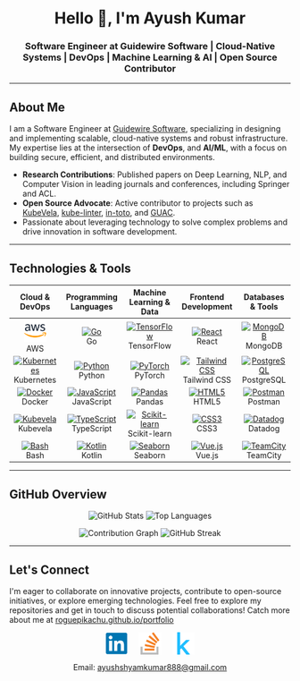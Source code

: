 <h1 align="center">Hello 👋, I'm Ayush Kumar</h1>
<h3 align="center">
Software Engineer at Guidewire Software | Cloud-Native Systems | DevOps | Machine Learning & AI | Open Source Contributor
</h3>

---

## About Me  
I am a Software Engineer at [Guidewire Software](https://www.guidewire.com/), specializing in designing and implementing scalable, cloud-native systems and robust infrastructure. My expertise lies at the intersection of **DevOps**, and **AI/ML**, with a focus on building secure, efficient, and distributed environments.  

- **Research Contributions**: Published papers on Deep Learning, NLP, and Computer Vision in leading journals and conferences, including Springer and ACL.  
- **Open Source Advocate**: Active contributor to projects such as [KubeVela](https://kubevela.io/), [kube-linter](https://docs.kubelinter.io/), [in-toto](https://in-toto.io/), and [GUAC](https://guac.sh/).  
- Passionate about leveraging technology to solve complex problems and drive innovation in software development.

---
## Technologies & Tools

<table>
  <thead>
    <tr>
      <th style="text-align: center;">Cloud & DevOps</th>
      <th style="text-align: center;">Programming Languages</th>
      <th style="text-align: center;">Machine Learning & Data</th>
      <th style="text-align: center;">Frontend Development</th>
      <th style="text-align: center;">Databases & Tools</th>
    </tr>
  </thead>
  <tbody>
    <tr>
      <td style="text-align: center;">
        <a href="https://aws.amazon.com" target="_blank">
          <img src="https://raw.githubusercontent.com/devicons/devicon/master/icons/amazonwebservices/amazonwebservices-original-wordmark.svg" alt="AWS" width="40" height="40"/>
        </a><br>AWS
      </td>
      <td style="text-align: center;">
        <a href="https://golang.org" target="_blank">
          <img src="https://cdn.jsdelivr.net/gh/devicons/devicon/icons/go/go-original.svg" alt="Go" width="40" height="40"/>
        </a><br>Go
      </td>
      <td style="text-align: center;">
        <a href="https://www.tensorflow.org/" target="_blank">
          <img src="https://cdn.jsdelivr.net/gh/devicons/devicon/icons/tensorflow/tensorflow-original.svg" alt="TensorFlow" width="40" height="40"/>
        </a><br>TensorFlow
      </td>
      <td style="text-align: center;">
        <a href="https://reactjs.org/" target="_blank">
          <img src="https://cdn.jsdelivr.net/gh/devicons/devicon/icons/react/react-original.svg" alt="React" width="40" height="40"/>
        </a><br>React
      </td>
      <td style="text-align: center;">
        <a href="https://www.mongodb.com/" target="_blank">
          <img src="https://cdn.jsdelivr.net/gh/devicons/devicon/icons/mongodb/mongodb-original.svg" alt="MongoDB" width="40" height="40"/>
        </a><br>MongoDB
      </td>
    </tr>
    <tr>
      <td style="text-align: center;">
        <a href="https://kubernetes.io/" target="_blank">
          <img src="https://cdn.jsdelivr.net/gh/devicons/devicon/icons/kubernetes/kubernetes-plain.svg" alt="Kubernetes" width="40" height="40"/>
        </a><br>Kubernetes
      </td>
      <td style="text-align: center;">
        <a href="https://www.python.org/" target="_blank">
          <img src="https://cdn.jsdelivr.net/gh/devicons/devicon/icons/python/python-original.svg" alt="Python" width="40" height="40"/>
        </a><br>Python
      </td>
      <td style="text-align: center;">
        <a href="https://pytorch.org/" target="_blank">
          <img src="https://cdn.jsdelivr.net/gh/devicons/devicon/icons/pytorch/pytorch-original.svg" alt="PyTorch" width="40" height="40"/>
        </a><br>PyTorch
      </td>
      <td style="text-align: center;">
        <a href="https://tailwindcss.com/" target="_blank">
          <img src="https://www.vectorlogo.zone/logos/tailwindcss/tailwindcss-icon.svg" alt="Tailwind CSS" width="40" height="40"/>
        </a><br>Tailwind CSS
      </td>
      <td style="text-align: center;">
        <a href="https://www.postgresql.org/" target="_blank">
          <img src="https://cdn.jsdelivr.net/gh/devicons/devicon/icons/postgresql/postgresql-original.svg" alt="PostgreSQL" width="40" height="40"/>
        </a><br>PostgreSQL
      </td>
    </tr>
    <tr>
      <td style="text-align: center;">
        <a href="https://www.docker.com/" target="_blank">
          <img src="https://cdn.jsdelivr.net/gh/devicons/devicon/icons/docker/docker-original.svg" alt="Docker" width="40" height="40"/>
        </a><br>Docker
      </td>
      <td style="text-align: center;">
        <a href="https://developer.mozilla.org/en-US/docs/Web/JavaScript" target="_blank">
          <img src="https://cdn.jsdelivr.net/gh/devicons/devicon/icons/javascript/javascript-original.svg" alt="JavaScript" width="40" height="40"/>
        </a><br>JavaScript
      </td>
      <td style="text-align: center;">
        <a href="https://pandas.pydata.org/" target="_blank">
          <img src="https://cdn.jsdelivr.net/gh/devicons/devicon/icons/pandas/pandas-original.svg" alt="Pandas" width="40" height="40"/>
        </a><br>Pandas
      </td>
      <td style="text-align: center;">
        <a href="https://developer.mozilla.org/en-US/docs/Web/HTML" target="_blank">
          <img src="https://cdn.jsdelivr.net/gh/devicons/devicon/icons/html5/html5-original.svg" alt="HTML5" width="40" height="40"/>
        </a><br>HTML5
      </td>
      <td style="text-align: center;">
        <a href="https://postman.com" target="_blank">
          <img src="https://www.vectorlogo.zone/logos/getpostman/getpostman-icon.svg" alt="Postman" width="40" height="40"/>
        </a><br>Postman
      </td>
    </tr>
    <tr>
      <td style="text-align: center;">
        <a href="https://kubevela.io/img/logo.svg" target="_blank">
          <img src="https://kubevela.io/img/logo.svg" alt="Kubevela" width="40" height="40"/>
        </a><br>Kubevela
      </td>
      <td style="text-align: center;">
        <a href="https://www.typescriptlang.org/" target="_blank">
          <img src="https://cdn.jsdelivr.net/gh/devicons/devicon/icons/typescript/typescript-original.svg" alt="TypeScript" width="40" height="40"/>
        </a><br>TypeScript
      </td>
      <td style="text-align: center;">
        <a href="https://scikit-learn.org/" target="_blank">
          <img src="https://upload.wikimedia.org/wikipedia/commons/0/05/Scikit_learn_logo_small.svg" alt="Scikit-learn" width="40" height="40"/>
        </a><br>Scikit-learn
      </td>
      <td style="text-align: center;">
        <a href="https://www.w3schools.com/css/" target="_blank">
          <img src="https://cdn.jsdelivr.net/gh/devicons/devicon/icons/css3/css3-original.svg" alt="CSS3" width="40" height="40"/>
        </a><br>CSS3
      </td>
      <td style="text-align: center;">
        <a href="https://www.datadoghq.com/" target="_blank">
          <img src="https://www.vectorlogo.zone/logos/datadoghq/datadoghq-icon.svg" alt="Datadog" width="40" height="40"/>
        </a><br>Datadog
      </td>
    </tr>
    <tr>
      <td style="text-align: center;">
        <a href="https://www.gnu.org/software/bash/" target="_blank">
          <img src="https://cdn.jsdelivr.net/gh/devicons/devicon/icons/bash/bash-original.svg" alt="Bash" width="40" height="40"/>
        </a><br>Bash
      </td>
      <td style="text-align: center;">
        <a href="https://kotlinlang.org/" target="_blank">
          <img src="https://cdn.jsdelivr.net/gh/devicons/devicon/icons/kotlin/kotlin-original.svg" alt="Kotlin" width="40" height="40"/>
        </a><br>Kotlin
      </td>
      <td style="text-align: center;">
        <a href="https://seaborn.pydata.org/" target="_blank">
          <img src="https://seaborn.pydata.org/_images/logo-mark-lightbg.svg" alt="Seaborn" width="40" height="40"/>
        </a><br>Seaborn
      </td>
      <td style="text-align: center;">
        <a href="https://vuejs.org/" target="_blank">
          <img src="https://cdn.jsdelivr.net/gh/devicons/devicon/icons/vuejs/vuejs-original.svg" alt="Vue.js" width="40" height="40"/>
        </a><br>Vue.js
      </td>
      <td style="text-align: center;">
        <a href="https://www.jetbrains.com/teamcity/" target="_blank">
          <img src="https://www.vectorlogo.zone/logos/jetbrains/jetbrains-icon.svg" alt="TeamCity" width="40" height="40"/>
        </a><br>TeamCity
      </td>
    </tr>
  </tbody>
</table>

---

## GitHub Overview

<p align="center">
  <img src="https://github-readme-stats.vercel.app/api?username=roguepikachu&show_icons=true&theme=dracula&hide_border=true&locale=en" alt="GitHub Stats" height="180"/>
  <img src="https://github-readme-stats.vercel.app/api/top-langs?username=roguepikachu&show_icons=true&locale=en&layout=compact&theme=dracula&hide_border=true" alt="Top Languages" height="180"/>
</p>

<p align="center">
  <img src="https://github-readme-activity-graph.vercel.app/graph?username=roguepikachu&theme=dracula&hide_border=true&area=true" alt="Contribution Graph" height="200"/>
  <img src="https://github-readme-streak-stats.herokuapp.com/?user=roguepikachu&theme=dracula&hide_border=true" alt="GitHub Streak" height="200"/>
</p>

---

## Let's Connect

I'm eager to collaborate on innovative projects, contribute to open-source initiatives, or explore emerging technologies. Feel free to explore my repositories and get in touch to discuss potential collaborations!
Catch more about me at [roguepikachu.github.io/portfolio](https://roguepikachu.github.io/portfolio/)


<p align="center" style="display: flex; justify-content: center; gap: 20px;">
  <a href="https://linkedin.com/in/ayush-shyam-kumar" target="_blank" title="Connect on LinkedIn">
    <img align="center" src="https://raw.githubusercontent.com/devicons/devicon/master/icons/linkedin/linkedin-original.svg" alt="LinkedIn" height="40" width="40" style="transition: transform 0.3s;"/>
  </a>
  <a href="https://stackoverflow.com/users/21379929/ayush-kumar" target="_blank" title="View Stack Overflow Profile">
    <img align="center" src="https://raw.githubusercontent.com/devicons/devicon/master/icons/stackoverflow/stackoverflow-original.svg" alt="Stack Overflow" height="40" width="40" style="transition: transform 0.3s;"/>
  </a>
  <a href="https://kaggle.com/ayushshyam" target="_blank" title="Explore my Kaggle Profile">
    <img align="center" src="https://raw.githubusercontent.com/devicons/devicon/master/icons/kaggle/kaggle-original.svg" alt="Kaggle" height="40" width="40" style="transition: transform 0.3s;"/>
  </a>
</p>
<p align="center">Email: <a href="mailto:ayushshyamkumar888@gmail.com">ayushshyamkumar888@gmail.com</a></p>

